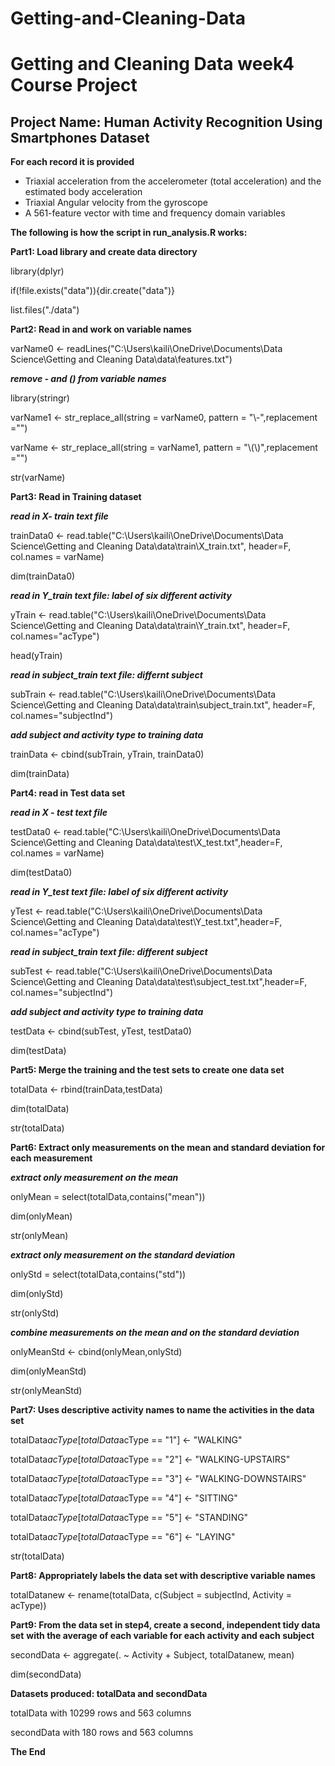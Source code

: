 # Getting-and-Cleaning-Data
# Getting and Cleaning Data week4 Course Project
## Project Name: Human Activity Recognition Using Smartphones Dataset

**For each record it is provided**    

- Triaxial acceleration from the accelerometer (total acceleration) and the estimated body acceleration 
- Triaxial Angular velocity from the gyroscope                                                     
- A 561-feature vector with time and frequency domain variables

**The following is how the script in run_analysis.R works:**

**Part1: Load library and create data directory**

library(dplyr)

if(!file.exists("data")){dir.create("data")}

list.files("./data")

**Part2: Read in and work on variable names**

varName0 <- readLines("C:\\Users\\kaili\\OneDrive\\Documents\\Data Science\\Getting and Cleaning Data\\data\\features.txt")

***remove - and () from variable names***

library(stringr)

varName1 <- str_replace_all(string = varName0, pattern = "\\-",replacement ="")

varName <- str_replace_all(string = varName1, pattern = "\\(\\)",replacement ="")

str(varName)

**Part3: Read in Training dataset**

***read in X- train text file***

trainData0 <- read.table("C:\\Users\\kaili\\OneDrive\\Documents\\Data Science\\Getting and Cleaning Data\\data\\train\\X_train.txt", header=F, col.names = varName)

dim(trainData0)

***read in Y_train text file: label of six different activity***

yTrain <- read.table("C:\\Users\\kaili\\OneDrive\\Documents\\Data Science\\Getting and Cleaning Data\\data\\train\\Y_train.txt", header=F, col.names="acType")

head(yTrain)

***read in subject_train text file: differnt subject***

subTrain <- read.table("C:\\Users\\kaili\\OneDrive\\Documents\\Data Science\\Getting and Cleaning Data\\data\\train\\subject_train.txt", header=F, col.names="subjectInd")
                      
***add subject and activity type to training data***

trainData <- cbind(subTrain, yTrain, trainData0)

dim(trainData)

**Part4: read in Test data set**

***read in X - test text file***

testData0 <- read.table("C:\\Users\\kaili\\OneDrive\\Documents\\Data Science\\Getting and Cleaning Data\\data\\test\\X_test.txt",header=F, col.names = varName)

dim(testData0)

***read in Y_test text file: label of six different activity***

yTest <- read.table("C:\\Users\\kaili\\OneDrive\\Documents\\Data Science\\Getting and Cleaning Data\\data\\test\\Y_test.txt",header=F, col.names="acType")

***read in subject_train text file: different subject***

subTest <- read.table("C:\\Users\\kaili\\OneDrive\\Documents\\Data Science\\Getting and Cleaning Data\\data\\test\\subject_test.txt",header=F, col.names="subjectInd")

***add subject and activity type to training data***

testData <- cbind(subTest, yTest, testData0)

dim(testData)

**Part5: Merge the training and the test sets to create one data set**

totalData <- rbind(trainData,testData)

dim(totalData)

str(totalData)

**Part6: Extract only measurements on the mean and standard deviation for each measurement**

***extract only measurement on the mean***

onlyMean = select(totalData,contains("mean"))

dim(onlyMean)

str(onlyMean)

***extract only measurement on the standard deviation***

onlyStd = select(totalData,contains("std")) 

dim(onlyStd)

str(onlyStd)

***combine measurements on the mean and on the standard deviation***

onlyMeanStd <- cbind(onlyMean,onlyStd)

dim(onlyMeanStd)

str(onlyMeanStd)

**Part7: Uses descriptive activity names to name the activities in the data set**

totalData$acType[totalData$acType == "1"] <- "WALKING"

totalData$acType[totalData$acType == "2"] <- "WALKING-UPSTAIRS"

totalData$acType[totalData$acType == "3"] <- "WALKING-DOWNSTAIRS"

totalData$acType[totalData$acType == "4"] <- "SITTING"

totalData$acType[totalData$acType == "5"] <- "STANDING"

totalData$acType[totalData$acType == "6"] <- "LAYING"

str(totalData)

**Part8: Appropriately labels the data set with descriptive variable names**

totalDatanew <- rename(totalData, c(Subject = subjectInd, Activity = acType))

**Part9: From the data set in step4, create a second, independent tidy data set**
**with the average of each variable for each activity and each subject**

secondData <- aggregate(. ~ Activity + Subject, totalDatanew, mean)

dim(secondData)

**Datasets produced: totalData and secondData**

totalData with 10299 rows and 563 columns

secondData with 180 rows and 563 columns

**The End**

